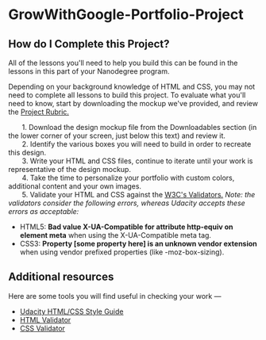 # GrowWithGoogle-Portfolio-Project
## How do I Complete this Project?

<p>All of the lessons you'll need to help you build this can be found in the lessons in this part of your Nanodegree program.</p>

<p>Depending on your background knowledge of HTML and CSS, you may not need to complete all lessons to build this project. To evaluate what you'll need to know, start by downloading the mockup we've provided, and review the <a href="https://review.udacity.com/#!/rubrics/45/view">Project Rubric.</a> </p>

&nbsp;&nbsp;&nbsp;&nbsp;&nbsp;&nbsp; 1. Download the design mockup file from the Downloadables section (in the lower corner of your screen, just below this text) and review it. </br>
&nbsp;&nbsp;&nbsp;&nbsp;&nbsp;&nbsp; 2. Identify the various boxes you will need to build in order to recreate this design.  </br>
&nbsp;&nbsp;&nbsp;&nbsp;&nbsp;&nbsp; 3. Write your HTML and CSS files, continue to iterate until your work is representative of the design mockup.</br>
&nbsp;&nbsp;&nbsp;&nbsp;&nbsp;&nbsp; 4. Take the time to personalize your portfolio with custom colors, additional content and your own images.</br>
&nbsp;&nbsp;&nbsp;&nbsp;&nbsp;&nbsp; 5. Validate your HTML and CSS against the <a href="http://validator.w3.org/">W3C's Validators.</a>  _Note: the validators consider the following errors, whereas Udacity accepts these errors as acceptable:_</br>
 - HTML5: **Bad value X-UA-Compatible for attribute http-equiv on element meta** when using the X-UA-Compatible meta tag.  <br>
 - CSS3: **Property [some property here] is an unknown vendor extension** when using vendor prefixed properties (like -moz-box-sizing). <br>
 
 ## Additional resources
 
 Here are some tools you will find useful in checking your work —
 
 * <a href="http://udacity.github.io/frontend-nanodegree-styleguide/">Udacity HTML/CSS Style Guide</a>
 * <a href="http://validator.w3.org/#validate_by_input">HTML Validator</a>
 * <a href="https://jigsaw.w3.org/css-validator/#validate_by_input">CSS Validator</a>